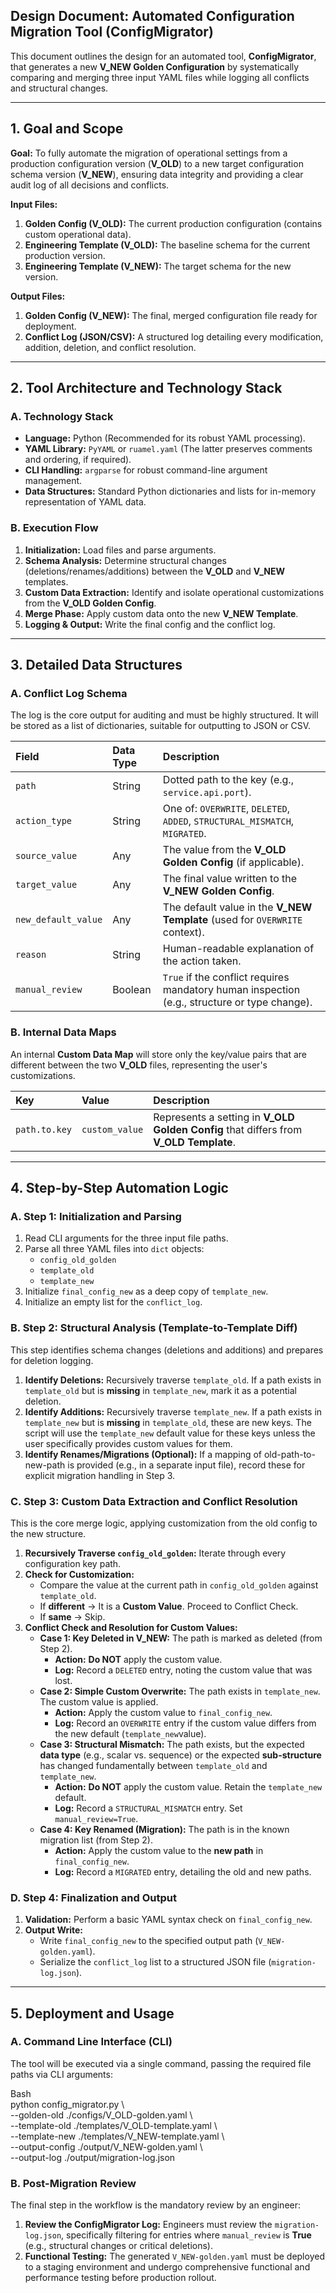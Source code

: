 ## **Design Document: Automated Configuration Migration Tool (ConfigMigrator)**

This document outlines the design for an automated tool, **ConfigMigrator**, that generates a new **V\_NEW Golden Configuration** by systematically comparing and merging three input YAML files while logging all conflicts and structural changes.

---

## **1\. Goal and Scope**

**Goal:** To fully automate the migration of operational settings from a production configuration version (**V\_OLD**) to a new target configuration schema version (**V\_NEW**), ensuring data integrity and providing a clear audit log of all decisions and conflicts.

**Input Files:**

1. **Golden Config (V\_OLD):** The current production configuration (contains custom operational data).  
2. **Engineering Template (V\_OLD):** The baseline schema for the current production version.  
3. **Engineering Template (V\_NEW):** The target schema for the new version.

**Output Files:**

1. **Golden Config (V\_NEW):** The final, merged configuration file ready for deployment.  
2. **Conflict Log (JSON/CSV):** A structured log detailing every modification, addition, deletion, and conflict resolution.

---

## **2\. Tool Architecture and Technology Stack**

### **A. Technology Stack**

* **Language:** Python (Recommended for its robust YAML processing).  
* **YAML Library:** `PyYAML` or `ruamel.yaml` (The latter preserves comments and ordering, if required).  
* **CLI Handling:** `argparse` for robust command-line argument management.  
* **Data Structures:** Standard Python dictionaries and lists for in-memory representation of YAML data.

### **B. Execution Flow**

1. **Initialization:** Load files and parse arguments.  
2. **Schema Analysis:** Determine structural changes (deletions/renames/additions) between the **V\_OLD** and **V\_NEW** templates.  
3. **Custom Data Extraction:** Identify and isolate operational customizations from the **V\_OLD Golden Config**.  
4. **Merge Phase:** Apply custom data onto the new **V\_NEW Template**.  
5. **Logging & Output:** Write the final config and the conflict log.

---

## **3\. Detailed Data Structures**

### **A. Conflict Log Schema**

The log is the core output for auditing and must be highly structured. It will be stored as a list of dictionaries, suitable for outputting to JSON or CSV.

| Field | Data Type | Description |
| :---- | :---- | :---- |
| `path` | String | Dotted path to the key (e.g., `service.api.port`). |
| `action_type` | String | One of: `OVERWRITE`, `DELETED`, `ADDED`, `STRUCTURAL_MISMATCH`, `MIGRATED`. |
| `source_value` | Any | The value from the **V\_OLD Golden Config** (if applicable). |
| `target_value` | Any | The final value written to the **V\_NEW Golden Config**. |
| `new_default_value` | Any | The default value in the **V\_NEW Template** (used for `OVERWRITE` context). |
| `reason` | String | Human-readable explanation of the action taken. |
| `manual_review` | Boolean | `True` if the conflict requires mandatory human inspection (e.g., structure or type change). |

### **B. Internal Data Maps**

An internal **Custom Data Map** will store only the key/value pairs that are different between the two **V\_OLD** files, representing the user's customizations.

| Key | Value | Description |
| :---- | :---- | :---- |
| `path.to.key` | `custom_value` | Represents a setting in **V\_OLD Golden Config** that differs from **V\_OLD Template**. |

---

## **4\. Step-by-Step Automation Logic**

### **A. Step 1: Initialization and Parsing**

1. Read CLI arguments for the three input file paths.  
2. Parse all three YAML files into `dict` objects:  
   * `config_old_golden`  
   * `template_old`  
   * `template_new`  
3. Initialize `final_config_new` as a deep copy of `template_new`.  
4. Initialize an empty list for the `conflict_log`.

### **B. Step 2: Structural Analysis (Template-to-Template Diff)**

This step identifies schema changes (deletions and additions) and prepares for deletion logging.

1. **Identify Deletions:** Recursively traverse `template_old`. If a path exists in `template_old` but is **missing** in `template_new`, mark it as a potential deletion.  
2. **Identify Additions:** Recursively traverse `template_new`. If a path exists in `template_new` but is **missing** in `template_old`, these are new keys. The script will use the `template_new` default value for these keys unless the user specifically provides custom values for them.  
3. **Identify Renames/Migrations (Optional):** If a mapping of old-path-to-new-path is provided (e.g., in a separate input file), record these for explicit migration handling in Step 3\.

### **C. Step 3: Custom Data Extraction and Conflict Resolution**

This is the core merge logic, applying customization from the old config to the new structure.

1. **Recursively Traverse `config_old_golden`:** Iterate through every configuration key path.  
2. **Check for Customization:**  
   * Compare the value at the current path in `config_old_golden` against `template_old`.  
   * If **different** → It is a **Custom Value**. Proceed to Conflict Check.  
   * If **same** → Skip.  
3. **Conflict Check and Resolution for Custom Values:**  
   * **Case 1: Key Deleted in V\_NEW:** The path is marked as deleted (from Step 2).  
     * **Action:** **Do NOT** apply the custom value.  
     * **Log:** Record a `DELETED` entry, noting the custom value that was lost.  
   * **Case 2: Simple Custom Overwrite:** The path exists in `template_new`. The custom value is applied.  
     * **Action:** Apply the custom value to `final_config_new`.  
     * **Log:** Record an `OVERWRITE` entry if the custom value differs from the new default (`template_new`value).  
   * **Case 3: Structural Mismatch:** The path exists, but the expected **data type** (e.g., scalar vs. sequence) or the expected **sub-structure** has changed fundamentally between `template_old` and `template_new`.  
     * **Action:** **Do NOT** apply the custom value. Retain the `template_new` default.  
     * **Log:** Record a `STRUCTURAL_MISMATCH` entry. Set `manual_review=True`.  
   * **Case 4: Key Renamed (Migration):** The path is in the known migration list (from Step 2).  
     * **Action:** Apply the custom value to the **new path** in `final_config_new`.  
     * **Log:** Record a `MIGRATED` entry, detailing the old and new paths.

### **D. Step 4: Finalization and Output**

1. **Validation:** Perform a basic YAML syntax check on `final_config_new`.  
2. **Output Write:**  
   * Write `final_config_new` to the specified output path (`V_NEW-golden.yaml`).  
   * Serialize the `conflict_log` list to a structured JSON file (`migration-log.json`).

---

## **5\. Deployment and Usage**

### **A. Command Line Interface (CLI)**

The tool will be executed via a single command, passing the required file paths via CLI arguments:

Bash  
python config\_migrator.py \\  
  \--golden-old ./configs/V\_OLD-golden.yaml \\  
  \--template-old ./templates/V\_OLD-template.yaml \\  
  \--template-new ./templates/V\_NEW-template.yaml \\  
  \--output-config ./output/V\_NEW-golden.yaml \\  
  \--output-log ./output/migration-log.json

### **B. Post-Migration Review**

The final step in the workflow is the mandatory review by an engineer:

1. **Review the ConfigMigrator Log:** Engineers must review the `migration-log.json`, specifically filtering for entries where `manual_review` is **True** (e.g., structural changes or critical deletions).  
2. **Functional Testing:** The generated `V_NEW-golden.yaml` must be deployed to a staging environment and undergo comprehensive functional and performance testing before production rollout.

